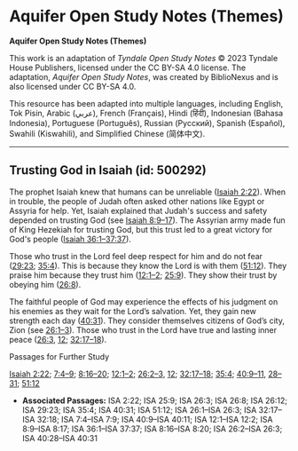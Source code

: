 # Aquifer Open Study Notes (Themes)

**Aquifer Open Study Notes (Themes)**

This work is an adaptation of *Tyndale Open Study Notes* © 2023 Tyndale House Publishers, licensed under the CC BY\-SA 4\.0 license. The adaptation, *Aquifer Open Study Notes*, was created by BiblioNexus and is also licensed under CC BY\-SA 4\.0\.

This resource has been adapted into multiple languages, including English, Tok Pisin, Arabic (عربي), French (Français), Hindi (हिंदी), Indonesian (Bahasa Indonesia), Portuguese (Português), Russian (Русский), Spanish (Español), Swahili (Kiswahili), and Simplified Chinese (简体中文).



--------------------------------

## Trusting God in Isaiah (id: 500292)

The prophet Isaiah knew that humans can be unreliable ([Isaiah 2:22](https://ref.ly/Isa2:22)). When in trouble, the people of Judah often asked other nations like Egypt or Assyria for help. Yet, Isaiah explained that Judah's success and safety depended on trusting God (see [Isaiah 8:9–17](https://ref.ly/Isa8:9-Isa8:17)). The Assyrian army made fun of King Hezekiah for trusting God, but this trust led to a great victory for God's people ([Isaiah 36:1–37:37](https://ref.ly/Isa36:1-Isa37:37)).

Those who trust in the Lord feel deep respect for him and do not fear ([29:23](https://ref.ly/Isa29:23); [35:4](https://ref.ly/Isa35:4)). This is because they know the Lord is with them ([51:12](https://ref.ly/Isa51:12)). They praise him because they trust him ([12:1–2](https://ref.ly/Isa12:1-Isa12:2); [25:9](https://ref.ly/Isa25:9)). They show their trust by obeying him ([26:8](https://ref.ly/Isa26:8)). 

The faithful people of God may experience the effects of his judgment on his enemies as they wait for the Lord’s salvation. Yet, they gain new strength each day ([40:31](https://ref.ly/Isa40:31)). They consider themselves citizens of God’s city, Zion (see [26:1–3](https://ref.ly/Isa26:1-Isa26:3)). Those who trust in the Lord have true and lasting inner peace ([26:3](https://ref.ly/Isa26:3), [12](https://ref.ly/Isa26:12); [32:17–18](https://ref.ly/Isa32:17-Isa32:18)).

Passages for Further Study

[Isaiah 2:22](https://ref.ly/Isa2:22); [7:4–9](https://ref.ly/Isa7:4-Isa7:9); [8:16–20](https://ref.ly/Isa8:16-Isa8:20); [12:1–2](https://ref.ly/Isa12:1-Isa12:2); [26:2–3](https://ref.ly/Isa26:2-Isa26:3), [12](https://ref.ly/Isa26:12); [32:17–18](https://ref.ly/Isa32:17-Isa32:18); [35:4](https://ref.ly/Isa35:4); [40:9–11](https://ref.ly/Isa40:9-Isa40:11), [28–31](https://ref.ly/Isa40:28-Isa40:31); [51:12](https://ref.ly/Isa51:12)

* **Associated Passages:** ISA 2:22; ISA 25:9; ISA 26:3; ISA 26:8; ISA 26:12; ISA 29:23; ISA 35:4; ISA 40:31; ISA 51:12; ISA 26:1–ISA 26:3; ISA 32:17–ISA 32:18; ISA 7:4–ISA 7:9; ISA 40:9–ISA 40:11; ISA 12:1–ISA 12:2; ISA 8:9–ISA 8:17; ISA 36:1–ISA 37:37; ISA 8:16–ISA 8:20; ISA 26:2–ISA 26:3; ISA 40:28–ISA 40:31

